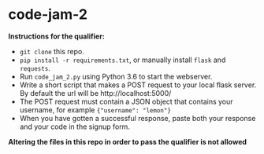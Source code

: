 # code-jam-2

**Instructions for the qualifier:**
- `git clone` this repo.
- `pip install -r requirements.txt`, or manually install `flask` and `requests`.
- Run `code_jam_2.py` using Python 3.6 to start the webserver.
- Write a short script that makes a POST request to your local flask server. By default the url will be http://localhost:5000/
- The POST request must contain a JSON object that contains your username, for example `{"username": "lemon"}`
- When you have gotten a successful response, paste both your response and your code in the signup form.

**Altering the files in this repo in order to pass the qualifier is not allowed**